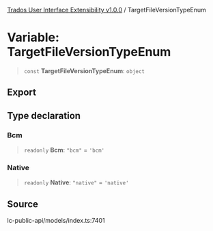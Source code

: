[Trados User Interface Extensibility v1.0.0](../wiki/globals) / TargetFileVersionTypeEnum

# Variable: TargetFileVersionTypeEnum

> `const` **TargetFileVersionTypeEnum**: `object`

## Export

## Type declaration

### Bcm

> `readonly` **Bcm**: `"bcm"` = `'bcm'`

### Native

> `readonly` **Native**: `"native"` = `'native'`

## Source

lc-public-api/models/index.ts:7401
